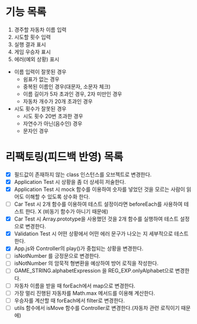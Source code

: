 # 기능 목록

1. 경주할 자동차 이름 입력
2. 시도할 횟수 입력
3. 실행 결과 표시
4. 게임 우승자 표시
5. 에러(예외 상황) 표시

- 이름 입력이 잘못된 경우
  - 쉼표가 없는 경우
  - 중복된 이름인 경우(대문자, 소문자 체크)
  - 이름 길이가 5자 초과인 경우, 2자 미만인 경우
  - 자동차 개수가 20개 초과인 경우
- 시도 횟수가 잘못된 경우
  - 시도 횟수 20번 초과한 경우
  - 자연수가 아닌(음수인) 경우
  - 문자인 경우

# 리팩토링(피드백 반영) 목록

- [x] 필드값이 존재하지 않는 class 인스턴스를 오브젝트로 변경한다.
- [x] Application Test 시 상황을 좀 더 상세히 저술한다.
- [x] Application Test 시 mock 함수를 이용하여 숫자를 넣었던 것을 모르는 사람이 읽어도 이해할 수 있도록 상수화 한다.
- [ ] Car Test 시 2개 함수를 이용하여 테스트 설정이라면 beforeEach를 사용하여 테스트 한다. X (비동기 함수가 아니기 때문에)
- [x] Car Test 시 Array.prototype을 사용했던 것을 2개 함수를 실행하여 테스트 설정으로 변경한다.
- [x] Validation Test 시 어떤 상황에서 어떤 에러 문구가 나오는 지 세부적으로 테스트 한다.
- [x] App.js와 Controller의 play()가 중첩되는 상황을 변경한다.
- [ ] isNotNumber 를 긍정문으로 변경한다.
- [ ] isNotNumber 의 암묵적 형변환을 예상하여 방어 로직을 작성한다.
- [ ] GAME_STRING.alphabetExpression 을 REG_EXP.onlyAlphabet으로 변경한다.
- [ ] 자동차 이름을 받을 때 forEach에서 map으로 변경한다.
- [ ] 가장 멀리 진행된 자동차를 Math.max 메서드를 이용해 계산한다.
- [ ] 우승자를 계산할 때 forEach에서 filter로 변경한다.
- [ ] utils 함수에서 isMove 함수를 Controller로 변경한다.(자동차 관련 로직이기 때문에)
